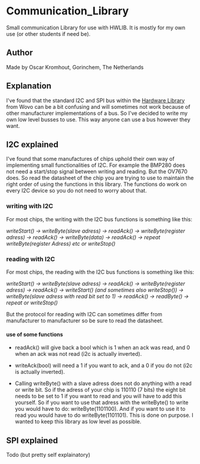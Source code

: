 # Communication_Library
Small communication Library for use with HWLIB. It is mostly for my own use (or other students if need be).

## Author
Made by Oscar Kromhout, Gorinchem, The Netherlands

## Explanation
I've found that the standard I2C and SPI bus within the [Hardware Library](https://github.com/wovo/hwlib) from Wovo can be a bit confusing and will sometimes not work because of other manufacturer implementations of a bus. So I've decided to write my own low level busses to use. This way anyone can use a bus however they want.

## I2C explained
I've found that some manufactures of chips uphold their own way of implementing small functionalities of I2C. For example the BMP280 does not need a start/stop signal between writing and reading. But the OV7670 does. So read the datasheet of the chip you are trying to use to maintain the right order of using the functions in this library. The functions do work on every I2C device so you do not need to worry about that.

### writing with I2C
For most chips, the writing with the I2C bus functions is something like this:

*writeStart() -> writeByte(slave adress) -> readAck() -> writeByte(register adress) -> readAck() -> writeByte(data) -> readAck() -> repeat writeByte(register Adress) etc or writeStop()*

### reading with I2C
For most chips, the reading with the I2C bus functions is something like this:

*writeStart() -> writeByte(slave adress) -> readAck() -> writeByte(register adress) -> readAck() -> writeStart() (and sometimes also writeStop()) -> writeByte(slave adress with read bit set to 1) -> readAck() -> readByte() -> repeat or writeStop()*

But the protocol for reading with I2C can sometimes differ from manufacturer to manufacturer so be sure to read the datasheet.

#### use of some functions

- readAck() will give back a bool which is 1 when an ack was read, and 0 when an ack was not read (i2c is actually inverted).

- writeAck(bool) will need a 1 if you want to ack, and a 0 if you do not (i2c is actually inverted). 

- Calling writeByte() with a slave adress does not do anything with a read or write bit. So if the adress of your chip is 110110 (7 bits) the eight bit needs to be set to 1 if you want to read and you will have to add this yourself. So if you want to use that adress with the writeByte() to write you would have to do: writeByte(1101100). And if you want to use it to read you would have to do writeByte(1101101). This is done on purpose. I wanted to keep this library as low level as possible.

## SPI explained
Todo (but pretty self explainatory)

